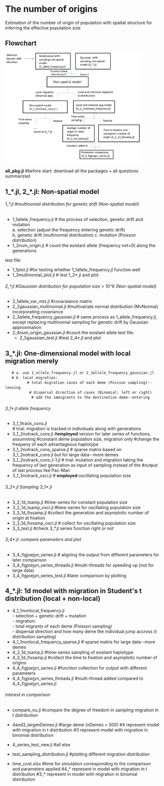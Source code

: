 # The number of origins  
Estimation of the number of origin of populaiton with spatial structure for inferring the effective population size

## Flowchart
<img src="flowchart.png" alt="flowchart" width="450"/>

**all_pkg.jl** #before start: download all the packages + all questions summarized

## 1_\*.jl, 2_\*.jl: Non-spatial model  
###### 1_*.jl #multinomial distribution for genetic drift (Non-spatial model)
- 1_1allele_frequency.jl # the process of selection, genetic drift and mutation   
                       a. selection (adjust the frequency entering genetic drift)  
                       b. genetic drift (multinomial distribution) 
                       c. mutation (Poisson distribution)  
- 1_2num_origin.jl # count the existant allele (frequency not=0) along the generations   


test file:
  - 1_1plot.jl #for testing whether 1_1allele_frequency.jl function well
  - 1_3multinomial_plot.jl # test 1_2*.jl and plot  

###### 2_*.jl #Gaussian distribution for population size > 10^6 (Non-spatial model)
- 2_1allele_var_mtx.jl #covaraiance matrix  
- 2_2gaussian_multinomial.jl #multivariate normal distribution (MvNormal) incorporating covariance  
- 2_3allele_frequency_gaussian.jl # same process as 1_allele_frequency.jl, except replacing multinomial sampling for genetic drift by Gaussian approximation  
- 2_4num_origin_gaussian.jl #count the existant allele
test file:
  - 2_5gaussian_test.jl #test 2_4*.jl and plot  

## 3_*.jl: One-dimensional model with local migration merely
       # a. use 1_allele_frequency.jl or 2_3allele_frequency_gaussian.jl  
       # b. local migration:  
              # total migration cases of each deme (Poisson sampling)--leaving  
               # dispersal direction of cases (Binomial: left or right)  
                # add the immigrants to the destination deme--entering  

###### 3_1*.jl allele frequency  
- 3_1_1track_cons.jl   
              # trial: migration is tracked in individuals along with generations  
- 3_1_2notrack_cons.jl #**employed** version for later series of functions, assumming          #constant deme population size, migration only   #change the frequeny of each advantageous haplotype  
- 3_1_2notrack_cons_sparse.jl # sparse matrix based on 3_1_2notrack_cons.jl but for large data--more demes  
- 3_1_2notrack_cons_t-1.jl # trial: mutation and migration taking the frequency of last generation as input of sampling instead of the      #output of last process like Pac-Man  
- 3_1_3notrack_osci.jl # **employed** oscillating population size  

###### 3_2*.jl Sampling 3_1*.jl   
- 3_2_1d_tsamp.jl #time-series for constant population size  
- 3_2_1d_tsamp_osci.jl #time-series for oscillating population size  
- 3_3_1d_fixsamp.jl #collect the generation and asymptotic number of origin at fixation  
- 3_3_1d_fixsamp_osci.jl # collect for oscillating population size  
- 3_3_test.jl #check 3_*.jl series function right or not  

###### 3_4*.jl: compare parameters and plot
- 3_4_figjoejyn_series.jl # aligning the output from different parameters for later comparison  
- 3_4_figjoejyn_series_threads.jl #multi-threads for speeding up (not for large data)  
- 3_4_figjoejyn_series_test.jl #later comparison by plotting  

## 4_*.jl: 1d model with migration in Student's t distribution (local + non-local)  
- 4_1_1nonlocal_frequency.jl  
                        - selection + genetic drift + mutation  
                        - migration:  
                          - total migrants of each deme (Poisson sampling)  
                          - dispersal direction and how many deme the individual jump accross (t distribution sampling)  
- 4_1_1nonlocal_frequency_sparse.jl # sparse matrix for large data--more demes  
- 4_2_1d_tsamp.jl #time-series sampling of existant haplotype  
- 4_3_1d_fixsamp.jl #collect the time to fixation and asymptotic number of origins  
- 4_4_figjoejyn_series.jl #function collection for output with different parameters  
- 4_4_figjoejyn_series_threads.jl #multi-thread added compared to 4_4_figjoejyn_series.jl

###### interest in comparison  
- compare_nu.jl #compare the degree of freedom in sampling migration in t distribution
- 4and3_largenDemes.jl #large deme (nDemes = 500)
                       #4 represent model with migration in t distribution
                       #3 represent model with migration in binomial distribution
- 4_series_test_new.jl #all else  
- test_sampling_distribution.jl #plotting different migration distribution

- time_cost.xlsx #time for simulation corresponding to the comparison and parameters applied
                 #4_* represent in model with migration in t distribution
                 #3_* represent in model with migration in binomial distribution
